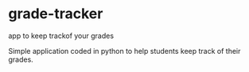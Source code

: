 # grade-tracker
app to keep trackof your grades


Simple application coded in python to help students keep track of their grades.
